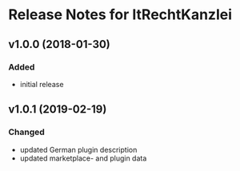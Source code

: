 # Release Notes for ItRechtKanzlei
 
## v1.0.0 (2018-01-30)
 
### Added
- initial release

## v1.0.1 (2019-02-19)
 
### Changed
- updated German plugin description
- updated marketplace- and plugin data
